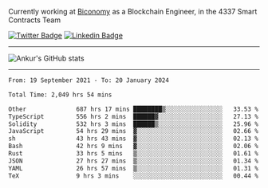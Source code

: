 Currently working at [Biconomy](https://biconomy.io/) as a Blockchain Engineer, in the 4337 Smart Contracts Team

 [![Twitter Badge](https://img.shields.io/badge/-@ankurdubey521-1ca0f1?style=flat-square&labelColor=1ca0f1&logo=twitter&logoColor=white&link=https://twitter.com/ankurdubey521)](https://twitter.com/ankurdubey521) [![Linkedin Badge](https://img.shields.io/badge/-ankurdubey521-blue?style=flat-square&logo=Linkedin&logoColor=white&link=https://www.linkedin.com/in/ankurdubey521/)](https://www.linkedin.com/in/ankurdubey521/)

<hr/>

![Ankur's GitHub stats](https://github-readme-stats.vercel.app/api?username=ankurdubey521&count_private=true&theme=radical)

<hr/>

<!--START_SECTION:waka-->

```txt
From: 19 September 2021 - To: 20 January 2024

Total Time: 2,049 hrs 54 mins

Other              687 hrs 17 mins ████████▒░░░░░░░░░░░░░░░░   33.53 %
TypeScript         556 hrs 2 mins  ██████▓░░░░░░░░░░░░░░░░░░   27.13 %
Solidity           532 hrs 3 mins  ██████▒░░░░░░░░░░░░░░░░░░   25.96 %
JavaScript         54 hrs 29 mins  ▓░░░░░░░░░░░░░░░░░░░░░░░░   02.66 %
sh                 43 hrs 43 mins  ▓░░░░░░░░░░░░░░░░░░░░░░░░   02.13 %
Bash               42 hrs 9 mins   ▓░░░░░░░░░░░░░░░░░░░░░░░░   02.06 %
Rust               33 hrs 5 mins   ▒░░░░░░░░░░░░░░░░░░░░░░░░   01.61 %
JSON               27 hrs 27 mins  ▒░░░░░░░░░░░░░░░░░░░░░░░░   01.34 %
YAML               26 hrs 57 mins  ▒░░░░░░░░░░░░░░░░░░░░░░░░   01.31 %
TeX                9 hrs 3 mins    ░░░░░░░░░░░░░░░░░░░░░░░░░   00.44 %
```

<!--END_SECTION:waka-->
